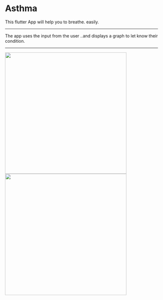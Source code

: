 # Asthma

This flutter App will help you to breathe. easily.

---

The app uses the input from the user ..and displays a graph to let know their condition.  

---

<img src="https://raw.githubusercontent.com/divinepaul/Asthma/master/examples/images/dashboard.png" width="400"><img src="https://raw.githubusercontent.com/divinepaul/Asthma/master/examples/images/record.png" width="400">



